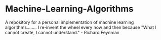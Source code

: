 # Machine-Learning-Algorithms
A repository for a personal implementation of machine learning algorithms........ I re-invent the wheel every now and then because "What I cannot create, I cannot understand." - Richard Feynman
